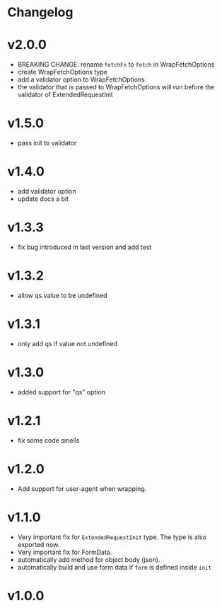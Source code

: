 
# Changelog

# v2.0.0

- BREAKING CHANGE: rename `fetchFn` to `fetch` in WrapFetchOptions
- create WrapFetchOptions type
- add a validator option to WrapFetchOptions
- the validator that is passed to WrapFetchOptions will run before the validator of ExtendedRequestInit
  
# v1.5.0

- pass init to validator
  
# v1.4.0

- add validator option
- update docs a bit

# v1.3.3

- fix bug introduced in last version and add test

# v1.3.2

- allow qs value to be undefined

# v1.3.1

- only add qs if value not undefined

# v1.3.0

- added support for "qs" option

# v1.2.1

- fix some code smells

# v1.2.0

- Add support for user-agent when wrapping.

# v1.1.0

- Very important fix for `ExtendedRequestInit` type. The type is also exported now.
- Very important fix for FormData.
- automatically add method for object body (json).
- automatically build and use form data if `form` is defined inside `init`

# v1.0.0
